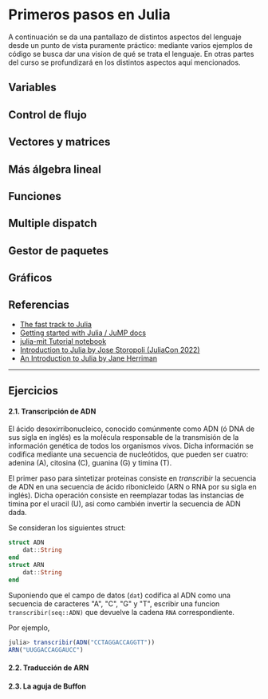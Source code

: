 # Primeros pasos en Julia

A continuación se da una pantallazo de distintos aspectos del lenguaje desde un punto de vista puramente práctico: mediante varios ejemplos de código se busca dar una vision de qué se trata el lenguaje. En otras partes del curso se profundizará en los distintos aspectos aquí mencionados.


## Variables

## Control de flujo

## Vectores y matrices

## Más álgebra lineal

## Funciones

## Multiple dispatch


## Gestor de paquetes


## Gráficos


## Referencias

- [The fast track to Julia](https://juliadocs.github.io/Julia-Cheat-Sheet)
- [Getting started with Julia / JuMP docs](https://jump.dev/JuMP.jl/stable/tutorials/getting_started/getting_started_with_julia/#Getting-started-with-Julia)
- [julia-mit Tutorial notebook](https://github.com/mitmath/julia-mit/blob/master/Tutorial.ipynb)
- [Introduction to Julia by Jose Storopoli (JuliaCon 2022)](https://www.youtube.com/watch?v=uiQpwMQZBTA)
- [An Introduction to Julia by Jane Herriman](https://www.youtube.com/watch?v=8h8rQyEpiZA)
 
---

## Ejercicios

#### 2.1. Transcripción de ADN

El ácido desoxirribonucleico, conocido comúnmente como ADN (ó DNA de sus sigla en inglés) es la molécula responsable de la transmisión de la información genética de todos los organismos vivos. Dicha información se codifica mediante una secuencia de nucleótidos, que pueden ser cuatro: adenina (A), citosina (C), guanina (G) y timina (T).

El primer paso para sintetizar proteinas consiste en *transcribir* la secuencia de ADN en una secuencia de ácido ribonicleido (ARN o RNA por su sigla en inglés). Dicha operación consiste en reemplazar todas las instancias de timina por el uracil (U), asi como cambién invertir la secuencia de ADN dada.

Se consideran los siguientes struct:

```julia
struct ADN
    dat::String
end
struct ARN
    dat::String
end
```
Suponiendo que el campo de datos (`dat`) codifica al ADN como una secuencia de caracteres "A", "C", "G" y "T", escribir una funcion `transcribir(seq::ADN)` que devuelve la cadena `RNA` correspondiente.

Por ejemplo,

```julia
julia> transcribir(ADN("CCTAGGACCAGGTT"))
ARN("UUGGACCAGGAUCC")
```

#### 2.2. Traducción de ARN

#### 2.3. La aguja de Buffon






